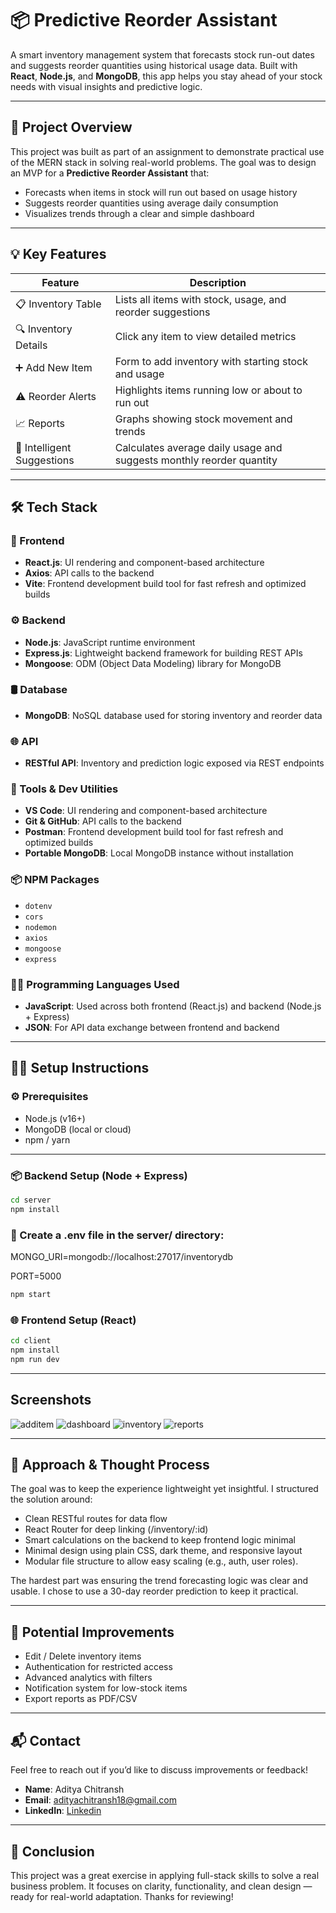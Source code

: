 # 📦 Predictive Reorder Assistant

A smart inventory management system that forecasts stock run-out dates and suggests reorder quantities using historical usage data. Built with **React**, **Node.js**, and **MongoDB**, this app helps you stay ahead of your stock needs with visual insights and predictive logic.

---

## 🚀 Project Overview

This project was built as part of an assignment to demonstrate practical use of the MERN stack in solving real-world problems. The goal was to design an MVP for a **Predictive Reorder Assistant** that:

- Forecasts when items in stock will run out based on usage history
- Suggests reorder quantities using average daily consumption
- Visualizes trends through a clear and simple dashboard

---

## 💡 Key Features

| Feature | Description |
|--------|-------------|
| 📋 Inventory Table | Lists all items with stock, usage, and reorder suggestions |
| 🔍 Inventory Details | Click any item to view detailed metrics |
| ➕ Add New Item | Form to add inventory with starting stock and usage |
| ⚠️ Reorder Alerts | Highlights items running low or about to run out |
| 📈 Reports | Graphs showing stock movement and trends |
| 🧠 Intelligent Suggestions | Calculates average daily usage and suggests monthly reorder quantity |

---

## 🛠️ Tech Stack

### 🧩 Frontend
- **React.js**: UI rendering and component-based architecture
- **Axios**: API calls to the backend
- **Vite**: Frontend development build tool for fast refresh and optimized builds

### ⚙️ Backend
- **Node.js**: JavaScript runtime environment
- **Express.js**: Lightweight backend framework for building REST APIs
- **Mongoose**: ODM (Object Data Modeling) library for MongoDB

### 🛢 Database
- **MongoDB**: NoSQL database used for storing inventory and reorder data

### 🌐 API
- **RESTful API**: Inventory and prediction logic exposed via REST endpoints

### 🔧 Tools & Dev Utilities
- **VS Code**: UI rendering and component-based architecture
- **Git & GitHub**: API calls to the backend
- **Postman**: Frontend development build tool for fast refresh and optimized builds
- **Portable MongoDB**: Local MongoDB instance without installation

### 📦 NPM Packages
- `dotenv`
- `cors`
- `nodemon`
- `axios`
- `mongoose`
- `express`

### 🧑‍💻 Programming Languages Used
- **JavaScript**: Used across both frontend (React.js) and backend (Node.js + Express)
- **JSON**: For API data exchange between frontend and backend

---

## 🧑‍💻 Setup Instructions

### ⚙️ Prerequisites
- Node.js (v16+)
- MongoDB (local or cloud)
- npm / yarn

---

### 📦 Backend Setup (Node + Express)

```bash
cd server
npm install
```

### 📝 Create a .env file in the server/ directory:
MONGO_URI=mongodb://localhost:27017/inventorydb

PORT=5000

```bash
npm start
```

### 🌐 Frontend Setup (React)

```bash
cd client
npm install
npm run dev
```

---

## Screenshots

![additem](additem.png)
![dashboard](dashboard.png)
![inventory](inventory.png)
![reports](reports.png)

---

## 🧠 Approach & Thought Process

The goal was to keep the experience lightweight yet insightful. I structured the solution around:
- Clean RESTful routes for data flow
- React Router for deep linking (/inventory/:id)
- Smart calculations on the backend to keep frontend logic minimal
- Minimal design using plain CSS, dark theme, and responsive layout
- Modular file structure to allow easy scaling (e.g., auth, user roles).

The hardest part was ensuring the trend forecasting logic was clear and usable. I chose to use a 30-day reorder prediction to keep it practical.

---

## 🔮 Potential Improvements

- Edit / Delete inventory items
- Authentication for restricted access
- Advanced analytics with filters
- Notification system for low-stock items
- Export reports as PDF/CSV

---

## 📬 Contact
Feel free to reach out if you’d like to discuss improvements or feedback!
- **Name**: Aditya Chitransh
- **Email**: adityachitransh18@gmail.com
- **LinkedIn**: [Linkedin](https://www.linkedin.com/in/aditya-chitransh-213583275/)

---

## 🏁 Conclusion

This project was a great exercise in applying full-stack skills to solve a real business problem. It focuses on clarity, functionality, and clean design — ready for real-world adaptation.
Thanks for reviewing!
